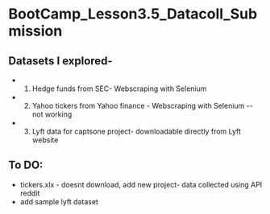 # BootCamp_Lesson3.5_Datacoll_Submission
## Datasets I explored-
 * 1. Hedge funds from SEC- Webscraping with Selenium
 * 2. Yahoo tickers from Yahoo finance - Webscraping with Selenium -- not working 
 * 3. Lyft data for captsone project- downloadable directly from Lyft website
 
 ## To  DO:
 * tickers.xlx - doesnt download, add new project- data collected using API reddit
 * add sample lyft dataset
